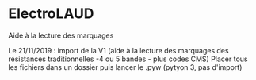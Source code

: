 # ElectroLAUD
Aide à la lecture des marquages

Le 21/11/2019 :
import de la V1 (aide à la lecture des marquages des résistances traditionnelles -4 ou 5 bandes - plus codes CMS)
Placer tous les fichiers dans un dossier puis lancer le .pyw (pytyon 3, pas d'import)
